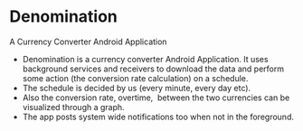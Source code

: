 # Denomination
A Currency Converter Android Application

* Denomination is a currency converter Android Application. It uses background services and receivers to download the data and perform some action (the conversion rate calculation) on a schedule.
* The schedule is decided by us (every minute, every day etc). 
* Also the conversion rate, overtime,  between the two currencies can be visualized through a graph.
* The app posts system wide notifications too when not in the foreground.
